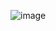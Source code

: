 ![image](https://github.com/Harshal-Meher/HTML-Video-TAG/assets/134125835/dceb7443-fc38-47a1-846e-763dbe05c1dc)
